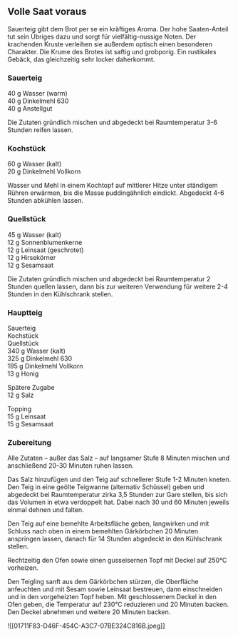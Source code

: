 ## Volle Saat voraus

Sauerteig gibt dem Brot per se ein kräftiges Aroma. Der hohe Saaten-Anteil tut sein Übriges dazu und sorgt für vielfältig-nussige Noten. Der krachenden Kruste verleihen sie außerdem optisch einen besonderen Charakter. Die Krume des Brotes ist saftig und grobporig. Ein rustikales Gebäck, das gleichzeitig sehr locker daherkommt.

### Sauerteig

40 g Wasser (warm)  
40 g Dinkelmehl 630  
40 g Anstellgut

Die Zutaten gründlich mischen und abgedeckt bei Raumtemperatur 3-6 Stunden reifen lassen.

### Kochstück

60 g Wasser (kalt)  
20 g Dinkelmehl Vollkorn

Wasser und Mehl in einem Kochtopf auf mittlerer Hitze unter ständigem Rühren erwärmen, bis die Masse puddingähnlich eindickt. Abgedeckt 4-6 Stunden abkühlen lassen.

### Quellstück

45 g Wasser (kalt)  
12 g Sonnenblumenkerne  
12 g Leinsaat (geschrotet)  
12 g Hirsekörner  
12 g Sesamsaat

Die Zutaten gründlich mischen und abgedeckt bei Raumtemperatur 2 Stunden quellen lassen, dann bis zur weiteren Verwendung für weitere 2-4 Stunden in den Kühlschrank stellen.

### Hauptteig

Sauerteig  
Kochstück  
Quellstück  
340 g Wasser (kalt)  
325 g Dinkelmehl 630  
195 g Dinkelmehl Vollkorn  
13 g Honig

Spätere Zugabe  
12 g Salz

Topping  
15 g Leinsaat  
15 g Sesamsaat

### Zubereitung

Alle Zutaten – außer das Salz – auf langsamer Stufe 8 Minuten mischen und anschließend 20-30 Minuten ruhen lassen.

Das Salz hinzufügen und den Teig auf schnellerer Stufe 1-2 Minuten kneten. Den Teig in eine geölte Teigwanne (alternativ Schüssel) geben und abgedeckt bei Raumtemperatur zirka 3,5 Stunden zur Gare stellen, bis sich das Volumen in etwa verdoppelt hat. Dabei nach 30 und 60 Minuten jeweils einmal dehnen und falten.

Den Teig auf eine bemehlte Arbeitsfläche geben, langwirken und mit Schluss nach oben in einem bemehlten Gärkörbchen 20 Minuten anspringen lassen, danach für 14 Stunden abgedeckt in den Kühlschrank stellen.

Rechtzeitig den Ofen sowie einen gusseisernen Topf mit Deckel auf 250°C vorheizen.

Den Teigling sanft aus dem Gärkörbchen stürzen, die Oberfläche anfeuchten und mit Sesam sowie Leinsaat bestreuen, dann einschneiden und in den vorgeheizten Topf heben. Mit geschlossenem Deckel in den Ofen geben, die Temperatur auf 230°C reduzieren und 20 Minuten backen. Den Deckel abnehmen und weitere 20 Minuten backen.

![[01711F83-D46F-454C-A3C7-07BE324C816B.jpeg]]

